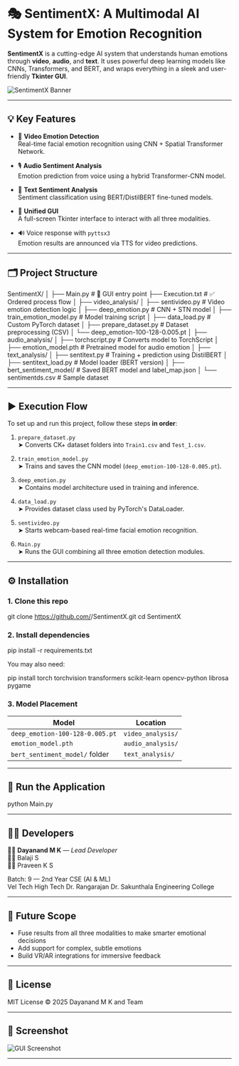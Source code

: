 # 🎭 SentimentX: A Multimodal AI System for Emotion Recognition

**SentimentX** is a cutting-edge AI system that understands human emotions through **video**, **audio**, and **text**. It uses powerful deep learning models like CNNs, Transformers, and BERT, and wraps everything in a sleek and user-friendly **Tkinter GUI**.

![SentimentX Banner](https://via.placeholder.com/800x200.png?text=SentimentX+-+Emotion+Recognition+System)

---

## 💡 Key Features

- 🎥 **Video Emotion Detection**  
  Real-time facial emotion recognition using CNN + Spatial Transformer Network.

- 🎙️ **Audio Sentiment Analysis**  
  Emotion prediction from voice using a hybrid Transformer-CNN model.

- 📝 **Text Sentiment Analysis**  
  Sentiment classification using BERT/DistilBERT fine-tuned models.

- 🧠 **Unified GUI**  
  A full-screen Tkinter interface to interact with all three modalities.

- 🔊 Voice response with `pyttsx3`  
  Emotion results are announced via TTS for video predictions.

---

## 🗂️ Project Structure


SentimentX/
│
├── Main.py                     # 🧠 GUI entry point
├── Execution.txt               # ✅ Ordered process flow
│
├── video_analysis/
│   ├── sentivideo.py           # Video emotion detection logic
│   ├── deep_emotion.py         # CNN + STN model
│   ├── train_emotion_model.py  # Model training script
│   ├── data_load.py            # Custom PyTorch dataset
│   ├── prepare_dataset.py      # Dataset preprocessing (CSV)
│   └── deep_emotion-100-128-0.005.pt
│
├── audio_analysis/
│   ├── torchscript.py          # Converts model to TorchScript
│   ├── emotion_model.pth       # Pretrained model for audio emotion
│
├── text_analysis/
│   ├── sentitext.py            # Training + prediction using DistilBERT
│   ├── sentitext_load.py       # Model loader (BERT version)
│   ├── bert_sentiment_model/   # Saved BERT model and label_map.json
│   └── sentimentds.csv         # Sample dataset


---

## ▶️ Execution Flow

To set up and run this project, follow these steps **in order**:

1. `prepare_dataset.py`  
   ➤ Converts CK+ dataset folders into `Train1.csv` and `Test_1.csv`.

2. `train_emotion_model.py`  
   ➤ Trains and saves the CNN model (`deep_emotion-100-128-0.005.pt`).

3. `deep_emotion.py`  
   ➤ Contains model architecture used in training and inference.

4. `data_load.py`  
   ➤ Provides dataset class used by PyTorch's DataLoader.

5. `sentivideo.py`  
   ➤ Starts webcam-based real-time facial emotion recognition.

6. `Main.py`  
   ➤ Runs the GUI combining all three emotion detection modules.

---

## ⚙️ Installation

### 1. Clone this repo

git clone https://github.com/<your-username>/SentimentX.git
cd SentimentX


### 2. Install dependencies

pip install -r requirements.txt


You may also need:

pip install torch torchvision transformers scikit-learn opencv-python librosa pygame


### 3. Model Placement

| Model | Location |
|-------|----------|
| `deep_emotion-100-128-0.005.pt` | `video_analysis/` |
| `emotion_model.pth`             | `audio_analysis/` |
| `bert_sentiment_model/` folder  | `text_analysis/` |

---

## 🚀 Run the Application


python Main.py


---

## 🧑‍💻 Developers

👨‍💻 **Dayanand M K** — *Lead Developer*  
👨‍💻 Balaji S  
👨‍💻 Praveen K S  

Batch: 9 — 2nd Year CSE (AI & ML)  
Vel Tech High Tech Dr. Rangarajan Dr. Sakunthala Engineering College

---

## 🔮 Future Scope

- Fuse results from all three modalities to make smarter emotional decisions  
- Add support for complex, subtle emotions  
- Build VR/AR integrations for immersive feedback

---

## 📄 License

MIT License © 2025 Dayanand M K and Team

---

## 📌 Screenshot

![GUI Screenshot](https://via.placeholder.com/800x500.png?text=SentimentX+GUI)

---
